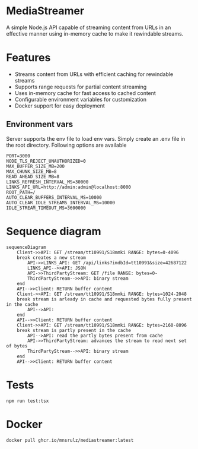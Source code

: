 # MediaStreamer

A simple Node.js API capable of streaming content from URLs in an effective manner using in-memory cache to make it rewindable streams.

# Features
- Streams content from URLs with efficient caching for rewindable streams
- Supports range requests for partial content streaming
- Uses in-memory cache for fast access to cached content
- Configurable environment variables for customization
- Docker support for easy deployment

## Environment vars
Server supports the env file to load env vars. Simply create an .env file in the root directory. Following options are available
```
PORT=3000
NODE_TLS_REJECT_UNAUTHORIZED=0
MAX_BUFFER_SIZE_MB=200
MAX_CHUNK_SIZE_MB=8
READ_AHEAD_SIZE_MB=8
LINKS_REFRESH_INTERVAL_MS=30000
LINKS_API_URL=http://admin:admin@localhost:8000
ROOT_PATH=/
AUTO_CLEAR_BUFFERS_INTERVAL_MS=10000
AUTO_CLEAR_IDLE_STREAMS_INTERVAL_MS=10000
IDLE_STREAM_TIMEOUT_MS=3600000
```

# Sequence diagram

```mermaid
sequenceDiagram
    Client->>API: GET /stream/tt10991/S18mmki RANGE: bytes=0-4096
    break creates a new stream
        API->>LINKS_API: GET /api/links?imdbId=tt10991&size=42687122
        LINKS_API-->>API: JSON
        API->>ThirdPartyStream: GET /file RANGE: bytes=0-
        ThirdPartyStream-->>API: binary stream
    end
    API-->>Client: RETURN buffer content
    Client->>API: GET /stream/tt10991/S18mmki RANGE: bytes=1024-2048
    break stream is arleady in cache and requested bytes fully present in the cache
        API-->API: 
    end
    API-->>Client: RETURN buffer content
    Client->>API: GET /stream/tt10991/S18mmki RANGE: bytes=2160-8096
    break stream is partly present in the cache
        API-->API: read the partly bytes present from cache
        API->>ThirdPartyStream: advances the stream to read next set of bytes
        ThirdPartyStream-->>API: binary stream
    end
    API-->>Client: RETURN buffer content
```

# Tests
```
npm run test:tsx
```

# Docker
```
docker pull ghcr.io/mnsrulz/mediastreamer:latest
```